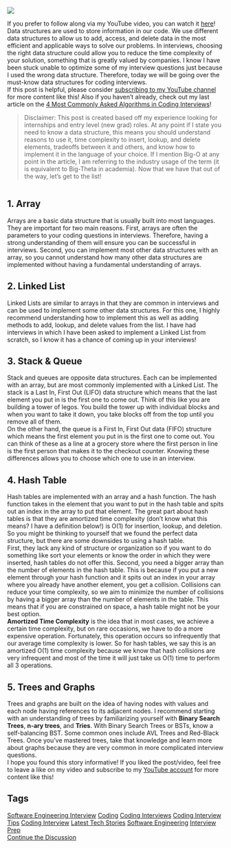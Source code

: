<img src="https://hackernoon.com/drafts/ze2333n7z.png">                    <div class="paragraph">If you prefer to follow along via my YouTube video, you can watch it <a href="https://www.youtube.com/watch?v=offiwAaJo3E">here</a>!</div><div class="paragraph">Data structures are used to store information in our code. We use different data structures to allow us to add, access, and delete data in the most efficient and applicable ways to solve our problems. In interviews, choosing the right data structure could allow you to reduce the time complexity of your solution, something that is greatly valued by companies. I know I have been stuck unable to optimize some of my interview questions just because I used the wrong data structure. Therefore, today we will be going over the must-know data structures for coding interviews.</div><div class="paragraph">If this post is helpful, please consider&#xA0;<a href="http://bit.ly/sub2rahul">subscribing to my YouTube channel</a>&#xA0; for more content like this! Also if you haven&#x2019;t already, check out my last article on the&#xA0;<a href="https://hackernoon.com/must-know-algorithms-for-coding-interviews-h3yz3nrk">4 Most Commonly Asked Algorithms in Coding Interviews</a>!</div><blockquote>Disclaimer: This post is created based off my experience looking for internships and entry level (new grad) roles. At any point if I state you need to know a data structure, this means you should understand reasons to use it, time complexity to insert, lookup, and delete elements, tradeoffs between it and others, and know how to implement it in the language of your choice. If I mention Big-O at any point in the article, I am referring to the industry usage of the term (it is equivalent to Big-Theta in academia). Now that we have that out of the way, let&#x2019;s get to the list!</blockquote><div class="image-container"><img src="https://hackernoon.com/photos/ZHCjgJu5K3V5nyQxhu2aUhWlGeI2-a123nip" alt></div><h2>1. Array</h2><div class="paragraph">Arrays are a basic data structure that is usually built into most languages. They are important for two main reasons. First, arrays are often the parameters to your coding questions in interviews. Therefore, having a strong understanding of them will ensure you can be successful in interviews. Second, you can implement most other data structures with an array, so you cannot understand how many other data structures are implemented without having a fundamental understanding of arrays.</div><h2>2. Linked&#xA0;List</h2><div class="paragraph">Linked Lists are similar to arrays in that they are common in interviews and can be used to implement some other data structures. For this one, I highly recommend understanding how to implement this as well as adding methods to add, lookup, and delete values from the list. I have had interviews in which I have been asked to implement a Linked List from scratch, so I know it has a chance of coming up in your interviews!</div><h2>3. Stack &amp;&#xA0;Queue</h2><div class="paragraph">Stack and queues are opposite data structures. Each can be implemented with an array, but are most commonly implemented with a Linked List. The stack is a Last In, First Out (LIFO) data structure which means that the last element you put in is the first one to come out. Think of this like you are building a tower of legos. You build the tower up with individual blocks and when you want to take it down, you take blocks off from the top until you remove all of them.</div><div class="paragraph">On the other hand, the queue is a First In, First Out data (FIFO) structure which means the first element you put in is the first one to come out. You can think of these as a line at a grocery store where the first person in line is the first person that makes it to the checkout counter. Knowing these differences allows you to choose which one to use in an interview.</div><div class="image-container"><img src="https://hackernoon.com/photos/ZHCjgJu5K3V5nyQxhu2aUhWlGeI2-731c73nj6" alt></div><h2>4. Hash&#xA0;Table</h2><div class="paragraph">Hash tables are implemented with an array and a hash function. The hash function takes in the element that you want to put in the hash table and spits out an index in the array to put that element. The great part about hash tables is that they are amortized time complexity (don&#x2019;t know what this means? I have a definition below!) is O(1) for insertion, lookup, and deletion. So you might be thinking to yourself that we found the perfect data structure, but there are some downsides to using a hash table.</div><div class="paragraph">First, they lack any kind of structure or organization so if you want to do something like sort your elements or know the order in which they were inserted, hash tables do not offer this. Second, you need a bigger array than the number of elements in the hash table. This is because if you put a new element through your hash function and it spits out an index in your array where you already have another element, you get a collision. Collisions can reduce your time complexity, so we aim to minimize the number of collisions by having a bigger array than the number of elements in the table. This means that if you are constrained on space, a hash table might not be your best option.</div><div class="paragraph"><strong>Amortized Time Complexity</strong>&#xA0;is the idea that in most cases, we achieve a certain time complexity, but on rare occasions, we have to do a more expensive operation. Fortunately, this operation occurs so infrequently that our average time complexity is lower. So for hash tables, we say this is an amortized O(1) time complexity because we know that hash collisions are very infrequent and most of the time it will just take us O(1) time to perform all 3 operations.</div><h2>5. Trees and&#xA0;Graphs</h2><div class="paragraph">Trees and graphs are built on the idea of having nodes with values and each node having references to its adjacent nodes. I recommend starting with an understanding of trees by familiarizing yourself with&#xA0;<strong>Binary Search Trees</strong>,&#xA0;<strong>n-ary trees</strong>, and&#xA0;<strong>Tries</strong>. With Binary Search Trees or BSTs, know a self-balancing BST. Some common ones include AVL Trees and Red-Black Trees. Once you&#x2019;ve mastered trees, take that knowledge and learn more about graphs because they are very common in more complicated interview questions.</div><div class="image-container"><img src="https://hackernoon.com/photos/ZHCjgJu5K3V5nyQxhu2aUhWlGeI2-ci1fj3nw7" alt></div><div class="paragraph">I hope you found this story informative! If you liked the post/video, feel free to leave a like on my video and subscribe to my&#xA0;<a href="http://bit.ly/sub2rahul">YouTube account</a>&#xA0;for more content like this!</div>                    <h2 class="tags-header">Tags</h2>          <div class="archive-tags">                                                <a class="tag" href="https://hackernoon.com/tagged/software-engineering-interview">Software Engineering Interview</a>                                                <a class="tag" href="https://hackernoon.com/tagged/coding">Coding</a>                                                <a class="tag" href="https://hackernoon.com/tagged/coding-interviews">Coding Interviews</a>                                                <a class="tag" href="https://hackernoon.com/tagged/coding-interview-tips">Coding Interview Tips</a>                                                <a class="tag" href="https://hackernoon.com/tagged/coding-interview">Coding Interview</a>                                                <a class="tag" href="https://hackernoon.com/tagged/latest-tech-stories">Latest Tech Stories</a>                                                <a class="tag" href="https://hackernoon.com/tagged/software-engineering">Software Engineering</a>                                                <a class="tag" href="https://hackernoon.com/tagged/interview-prep">Interview Prep</a>                      </div>                                        <div class="twitter-discussion">            <a target="_blank" href="https://community.hackernoon.com/t/14051">Continue the Discussion <i class="fas fa-comments-alt"></i></a>          </div>
